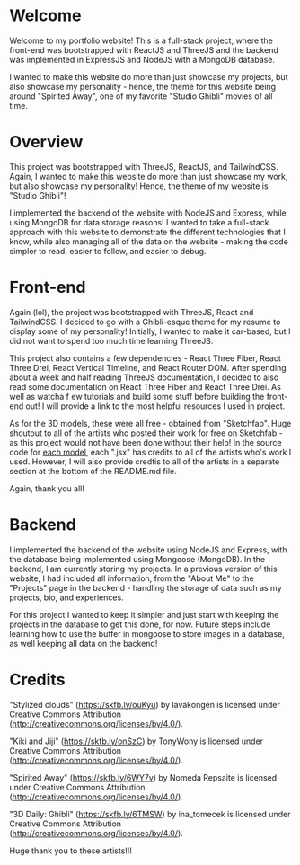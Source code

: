 # Welcome
Welcome to my portfolio website! This is a full-stack project, where the front-end was bootstrapped with ReactJS and ThreeJS and the backend was implemented in ExpressJS and NodeJS with a MongoDB database. 

I wanted to make this website do more than just showcase my projects, but also showcase my personality - hence, the theme for this website being around "Spirited Away", one of my favorite "Studio Ghibli" movies of all time.

# Overview
This project was bootstrapped with ThreeJS, ReactJS, and TailwindCSS. Again, I wanted to make this website do more than just showcase my work, but also showcase my personality! Hence, the theme of my website is "Studio Ghibli"!

I implemented the backend of the website with NodeJS and Express, while using MongoDB for data storage reasons! I wanted to take a full-stack approach with this website to demonstrate the different technologies that I know, while also managing all of the data on the website - making the code simpler to read, easier to follow, and easier to debug.

# Front-end
Again (lol), the project was bootstrapped with ThreeJS, React and TailwindCSS. I decided to go with a Ghibli-esque theme for my resume to display some of my personality! Initially, I wanted to make it car-based, but I did not want to spend too much time learning ThreeJS.

This project also contains a few dependencies - React Three Fiber, React Three Drei, React Vertical Timeline, and React Router DOM. After spending about a week and half reading ThreeJS documentation, I decided to also read some documentation on React Three Fiber and React Three Drei. As well as watcha f ew tutorials and build some stuff before building the front-end out! I will provide a link to the most helpful resources I used in project.

As for the 3D models, these were all free - obtained from "Sketchfab". Huge shoutout to all of the artists who posted their work for free on Sketchfab - as this project would not have been done without their help! In the source code for [each model](./ui/src/models), each ".jsx" has credits to all of the artists who's work I used. However, I will also provide credtis to all of the artists in a separate section at the bottom of the README.md file.

Again, thank you all!

# Backend
I implemented the backend of the website using NodeJS and Express, with the database being implemented using Mongoose (MongoDB). In the backend, I am currently storing my projects. In a previous version of this website, I had included all information, from the "About Me" to the "Projects" page in the backend - handling the storage of data such as my projects, bio, and experiences. 

For this project I wanted to keep it simpler and just start with keeping the projects in the database to get this done, for now. Future steps include learning how to use the buffer in mongoose to store images in a database, as well keeping all data on the backend!

# Credits
"Stylized clouds" (https://skfb.ly/ouKyu) by lavakongen is licensed under Creative Commons Attribution (http://creativecommons.org/licenses/by/4.0/).

"Kiki and Jiji" (https://skfb.ly/onSzC) by TonyWony is licensed under Creative Commons Attribution (http://creativecommons.org/licenses/by/4.0/).

"Spirited Away" (https://skfb.ly/6WY7v) by Nomeda Repsaite is licensed under Creative Commons Attribution (http://creativecommons.org/licenses/by/4.0/).

"3D Daily: Ghibli" (https://skfb.ly/6TMSW) by ina_tomecek is licensed under Creative Commons Attribution (http://creativecommons.org/licenses/by/4.0/).

Huge thank you to these artists!!!